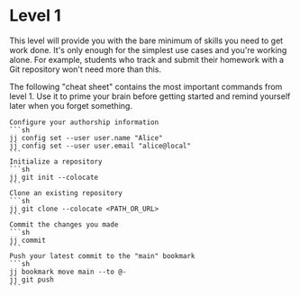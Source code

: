# Level 1

This level will provide you with the bare minimum of skills you need to get work done.
It's only enough for the simplest use cases and you're working alone.
For example, students who track and submit their homework with a Git repository won't need more than this. 

The following "cheat sheet" contains the most important commands from level 1.
Use it to prime your brain before getting started and remind yourself later when you forget something.

````admonish info title="cheat sheet"
Configure your authorship information
```sh
jj config set --user user.name "Alice"
jj config set --user user.email "alice@local"
```
Initialize a repository
```sh
jj git init --colocate
```
Clone an existing repository
```sh
jj git clone --colocate <PATH_OR_URL>
```
Commit the changes you made
```sh
jj commit
```
Push your latest commit to the "main" bookmark
```sh
jj bookmark move main --to @-
jj git push
```
````

